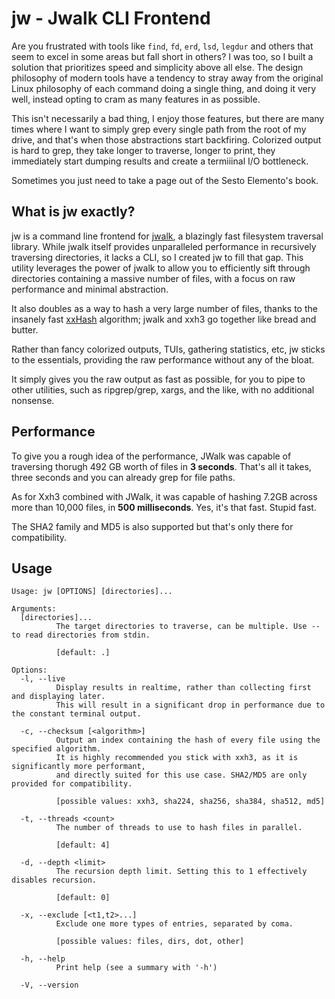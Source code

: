 # jw - Jwalk CLI Frontend

Are you frustrated with tools like `find`, `fd`, `erd`, `lsd`, `legdur` and others that seem to excel in some areas but fall short in others? I was too, so I built a solution that prioritizes speed and simplicity above all else. The design philosophy of modern tools have a tendency to stray away from the original Linux philosophy of each command doing a single thing, and doing it very well, instead opting to cram as many features in as possible. 

This isn't necessarily a bad thing, I enjoy those features, but there are many times where I want to simply grep every single path from the root of my drive, and that's when those abstractions start backfiring. Colorized output is hard to grep, they take longer to traverse, longer to print, they immediately start dumping results and create a termiiinal I/O bottleneck.

Sometimes you just need to take a page out of the Sesto Elemento's book.

## What is jw exactly?
jw is a command line frontend for [jwalk](https://github.com/byron/jwalk), a blazingly fast filesystem traversal library. While jwalk itself provides unparalleled performance in recursively traversing directories, it lacks a CLI, so I created jw to fill that gap. This utility leverages the power of jwalk to allow you to efficiently sift through directories containing a massive number of files, with a focus on raw performance and minimal abstraction.

It also doubles as a way to hash a very large number of files, thanks to the insanely fast [xxHash](https://github.com/Cyan4973/xxHash) algorithm; jwalk and xxh3 go together like bread and butter.

Rather than fancy colorized outputs, TUIs, gathering statistics, etc, jw sticks to the essentials, providing the raw performance without any of the bloat.

It simply gives you the raw output as fast as possible, for you to pipe to other utilities, such as ripgrep/grep, xargs, and the like, with no additional nonsense.

## Performance

To give you a rough idea of the performance, JWalk was capable of traversing thorugh 492 GB worth of files in **3 seconds**. That's all it takes, three seconds and you can already grep for file paths.

As for Xxh3 combined with JWalk, it was capable of hashing 7.2GB across more than 10,000 files, in **500 milliseconds**. Yes, it's that fast. Stupid fast.

The SHA2 family and MD5 is also supported but that's only there for compatibility.

## Usage

```
Usage: jw [OPTIONS] [directories]...

Arguments:
  [directories]...
          The target directories to traverse, can be multiple. Use -- to read directories from stdin.

          [default: .]

Options:
  -l, --live
          Display results in realtime, rather than collecting first and displaying later.
          This will result in a significant drop in performance due to the constant terminal output.

  -c, --checksum [<algorithm>]
          Output an index containing the hash of every file using the specified algorithm.
          It is highly recommended you stick with xxh3, as it is significantly more performant,
          and directly suited for this use case. SHA2/MD5 are only provided for compatibility.

          [possible values: xxh3, sha224, sha256, sha384, sha512, md5]

  -t, --threads <count>
          The number of threads to use to hash files in parallel.

          [default: 4]

  -d, --depth <limit>
          The recursion depth limit. Setting this to 1 effectively disables recursion.

          [default: 0]

  -x, --exclude [<t1,t2>...]
          Exclude one more types of entries, separated by coma.

          [possible values: files, dirs, dot, other]

  -h, --help
          Print help (see a summary with '-h')

  -V, --version

```
